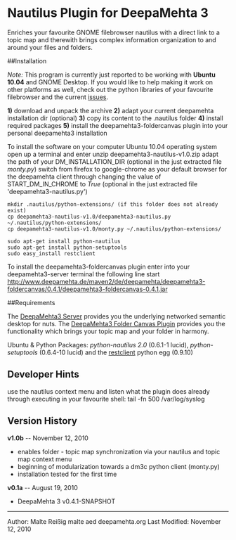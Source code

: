 Nautilus Plugin for DeepaMehta 3
================================

Enriches your favourite GNOME filebrowser nautilus with a direct link to a topic map and therewith brings complex information organization to and around your files and folders.

##Installation

_Note:_ This program is currently just reported to be working with **Ubuntu 10.04** and GNOME Desktop. If you would like to help making it work on other platforms as well, check out the python libraries of your favourite filebrowser and the current [issues](https://github.com/mukil/deepamehta3-nautilus/issues).

**1)** download and unpack the archive **2)** adapt your current deepamehta installation dir (optional) **3)** copy its content to the .nautilus folder **4)** install required packages **5)** install the deepamehta3-foldercanvas plugin into your personal deepamehta3 installation

To install the software on your computer Ubuntu 10.04 operating system open up a terminal and enter
    unzip deepamehta3-nautilus-v1.0.zip
    adapt the path of your DM_INSTALLATION_DIR (optional in the just extracted file _monty.py_)
    switch from firefox to google-chrome as your default browser for the deepamehta client through changing the value of START_DM_IN_CHROME to _True_ (optional in the just extracted file 'deepamehta3-nautilus.py')

    mkdir .nautilus/python-extensions/ (if this folder does not already exist)
    cp deepamehta3-nautilus-v1.0/deepamehta3-nautilus.py ~/.nautilus/python-extensions/
    cp deepamehta3-nautilus-v1.0/monty.py ~/.nautilus/python-extensions/

    sudo apt-get install python-nautilus
    sudo apt-get install python-setuptools
    sudo easy_install restclient

To install the deepamehta3-foldercanvas plugin enter into your deepamehta3-server terminal the following line
    start http://www.deepamehta.de/maven2/de/deepamehta/deepamehta3-foldercanvas/0.4.1/deepamehta3-foldercanvas-0.4.1.jar

##Requirements

The [DeepaMehta3 Server](https://github.com/jri/deepamehta3/downloads) provides you the underlying networked semantic desktop for nuts.
The [DeepaMehta3 Folder Canvas Plugin]() provides you the functionality which brings your topic map and your folder in harmony.

Ubuntu & Python Packages: _python-nautilus 2.0_ (0.6.1-1 lucid), _python-setuptools_ (0.6.4-10 lucid) and the [restclient](http://pypi.python.org/pypi/restclient/) python egg (0.9.10)

Developer Hints
-----------

use the nautilus context menu and listen what the plugin does already through executing in your favourite shell:
    tail -fn 500 /var/log/syslog

Version History
---------------
**v1.0b** -- November 12, 2010

* enables folder - topic map synchronization via your nautilus and topic map context menu
* beginning of modularization towards a dm3c python client (monty.py)
* installation tested for the first time

**v0.1a** -- August 19, 2010

* DeepaMehta 3 v0.4.1-SNAPSHOT

---------------------------------------------
Author: Malte Reißig malte aed deepamehta.org
Last Modified: November 12, 2010
